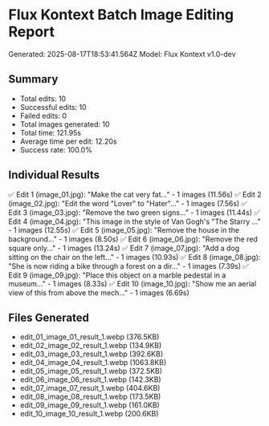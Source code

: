 # Flux Kontext Batch Image Editing Report

Generated: 2025-08-17T18:53:41.564Z
Model: Flux Kontext v1.0-dev

## Summary
- Total edits: 10
- Successful edits: 10
- Failed edits: 0
- Total images generated: 10
- Total time: 121.95s
- Average time per edit: 12.20s
- Success rate: 100.0%

## Individual Results
✅ Edit 1 (image_01.jpg): "Make the cat very fat..." - 1 images (11.56s)
✅ Edit 2 (image_02.jpg): "Edit the word "Lover" to "Hater"..." - 1 images (7.56s)
✅ Edit 3 (image_03.jpg): "Remove the two green signs..." - 1 images (11.44s)
✅ Edit 4 (image_04.jpg): "This image in the style of Van Gogh's "The Starry ..." - 1 images (12.55s)
✅ Edit 5 (image_05.jpg): "Remove the house in the background..." - 1 images (8.50s)
✅ Edit 6 (image_06.jpg): "Remove the red square only..." - 1 images (13.24s)
✅ Edit 7 (image_07.jpg): "Add a dog sitting on the chair on the left..." - 1 images (10.93s)
✅ Edit 8 (image_08.jpg): "She is now riding a bike through a forest on a dir..." - 1 images (7.39s)
✅ Edit 9 (image_09.jpg): "Place this object on a marble pedestal in a museum..." - 1 images (8.33s)
✅ Edit 10 (image_10.jpg): "Show me an aerial view of this from above the mech..." - 1 images (6.69s)

## Files Generated
- edit_01_image_01_result_1.webp (376.5KB)
- edit_02_image_02_result_1.webp (134.9KB)
- edit_03_image_03_result_1.webp (392.6KB)
- edit_04_image_04_result_1.webp (1063.8KB)
- edit_05_image_05_result_1.webp (372.5KB)
- edit_06_image_06_result_1.webp (142.3KB)
- edit_07_image_07_result_1.webp (404.6KB)
- edit_08_image_08_result_1.webp (173.5KB)
- edit_09_image_09_result_1.webp (161.0KB)
- edit_10_image_10_result_1.webp (200.6KB)
